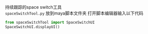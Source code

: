 持续跟踪的space switch工具   
`spaceSwitchTool.py` 放到maya脚本文件夹
打开脚本编辑器输入以下代码 
```python
from spaceSwitchTool import SpaceSwitchUI
SpaceSwitchUI.displayUI()
```


